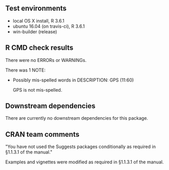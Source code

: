 ## Test environments
* local OS X install, R 3.6.1
* ubuntu 16.04 (on travis-ci), R 3.6.1
* win-builder (release)

## R CMD check results
There were no ERRORs or WARNINGs.

There was 1 NOTE:

* Possibly mis-spelled words in DESCRIPTION:
  GPS (11:60)

  GPS is not mis-spelled.

## Downstream dependencies

There are currently no downstream dependencies for this package.

## CRAN team comments

"You have not used the Suggests packages conditionally as required in 
§1.1.3.1 of the manual."

Examples and vignettes were modified as required in §1.1.3.1 of the manual. 